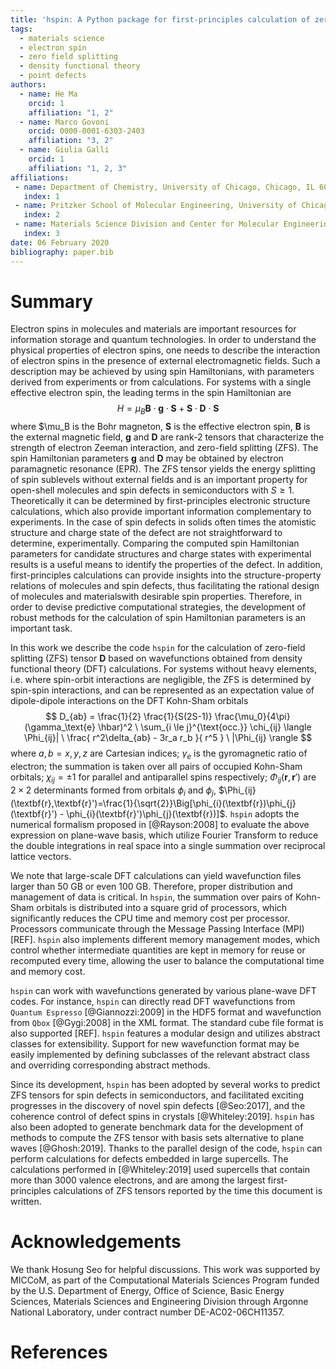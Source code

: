 ```yaml
---
title: 'hspin: A Python package for first-principles calculation of zero-field splitting tensors'
tags:
  - materials science
  - electron spin
  - zero field splitting
  - density functional theory
  - point defects
authors:
  - name: He Ma
    orcid: 1
    affiliation: "1, 2"
  - name: Marco Govoni
    orcid: 0000-0001-6303-2403
    affiliation: "3, 2"
  - name: Giulia Galli
    orcid: 1
    affiliation: "1, 2, 3"
affiliations:
 - name: Department of Chemistry, University of Chicago, Chicago, IL 60637, USA
   index: 1
 - name: Pritzker School of Molecular Engineering, University of Chicago, Chicago, IL 60637, USA
   index: 2
 - name: Materials Science Division and Center for Molecular Engineering, Argonne National Laboratory, Lemont, IL 60439, USA
   index: 3
date: 06 February 2020
bibliography: paper.bib
---
```


# Summary
Electron spins in molecules and materials are important resources for information storage and quantum technologies. In order to understand the physical properties of electron spins, one needs to describe the interaction of electron spins in the presence of external electromagnetic fields. Such a description may be achieved by using spin Hamiltonians, with parameters derived from experiments or from calculations. For systems with a single effective electron spin, the leading terms in the spin Hamiltonian are 
$$ H=\mu_B \mathbf{B}\cdot\mathbf{g}\cdot\mathbf{S} + \mathbf{S} \cdot \mathbf{D} \cdot \mathbf{S}$$ 
where $\mu_B is the Bohr magneton, $\mathbf{S}$ is the effective electron spin, $\mathbf{B}$ is the external magnetic field, $\mathbf{g}$ and $\mathbf{D}$ are rank-2 tensors that characterize the strength of electron Zeeman interaction, and zero-field splitting (ZFS). The spin Hamiltonian parameters $\mathbf{g}$ and $\mathbf{D}$ may be obtained by electron paramagnetic resonance (EPR). The ZFS tensor yields the energy splitting of spin sublevels without external fields and is an important property for open-shell molecules and spin defects in semiconductors with $S \geq 1$. Theoretically it can be determined by first-principles electronic structure calculations, which also provide important information complementary to experiments. In the case of spin defects in solids often times the atomistic structure and charge state of the defect are not straightforward to determine, experimentally. Comparing the computed spin Hamiltonian parameters for candidate structures and charge states with experimental results is a useful means to identify the properties of the defect. In addition, first-principles calculations can provide insights into the structure-property relations of molecules and spin defects, thus facilitating the rational design of molecules and materialswith desirable spin properties. Therefore, in order to devise predictive computational strategies, the development of robust methods for the calculation of spin Hamiltonian parameters is an important task. 

In this work we describe the code `hspin` for the calculation of zero-field splitting (ZFS) tensor $\mathbf{D}$ based on wavefunctions obtained from density functional theory (DFT) calculations. For systems without heavy elements, i.e. where spin-orbit interactions are negligible, the ZFS is determined by spin-spin interactions, and can be represented as an expectation value of dipole-dipole interactions on the DFT Kohn-Sham orbitals 
$$ D_{ab} = \frac{1}{2} \frac{1}{S(2S-1)} \frac{\mu_0}{4\pi} (\gamma_\text{e} \hbar)^2 \ \sum_{i \le j}^{\text{occ.}} \chi_{ij} \langle \Phi_{ij}| \  \frac{ r^2\delta_{ab} - 3r_a r_b }{ r^5 } \  |\Phi_{ij} \rangle $$
where $a, b = x, y, z$ are Cartesian indices; $\gamma_e$ is the gyromagnetic ratio of electron; the summation is taken over all pairs of occupied Kohn-Sham orbitals; $\chi_{ij} = \pm 1$ for parallel and antiparallel spins respectively; $\Phi_{ij}(\textbf{r},\textbf{r}')$ are $2 \times 2$ determinants formed from orbitals $\phi_{i}$ and $\phi_{j}$, $\Phi_{ij}(\textbf{r},\textbf{r}')=\frac{1}{\sqrt{2}}\Big[\phi_{i}(\textbf{r})\phi_{j}(\textbf{r}') - \phi_{i}(\textbf{r}')\phi_{j}(\textbf{r})]$. `hspin` adopts the numerical formalism proposed in [@Rayson:2008] to evaluate the above expression on plane-wave basis, which utilize Fourier Transform to reduce the double integrations in real space into a single summation over reciprocal lattice vectors. 

We note that large-scale DFT calculations can yield wavefunction files larger than 50 GB or even 100 GB. Therefore, proper distribution and management of data is critical. In `hspin`, the summation over pairs of Kohn-Sham orbitals is distributed into a square grid of processors, which significantly reduces the CPU time and memory cost per processor. Processors communicate through the Message Passing Interface (MPI) [REF]. `hspin` also implements different memory management modes, which control whether intermediate quantities are kept in memory for reuse or recomputed every time, allowing the user to balance the computational time and memory cost.

`hspin` can work with wavefunctions generated by various plane-wave DFT codes. For instance, `hspin` can directly read DFT wavefunctions from `Quantum Espresso` [@Giannozzi:2009] in the HDF5 format and wavefunction from `Qbox` [@Gygi:2008] in the XML format. The standard cube file format is also supported [REF]. `hspin` features a modular design and utilizes abstract classes for extensibility. Support for new wavefunction format may be easily implemented by defining subclasses of the relevant abstract class and overriding corresponding abstract methods.

Since its development, `hspin` has been adopted by several works to predict ZFS tensors for spin defects in semiconductors, and facilitated exciting progresses in the discovery of novel spin defects [@Seo:2017], and the coherence control of defect spins in crystals [@Whiteley:2019]. `hspin` has also been adopted to generate benchmark data for the development of methods to compute the ZFS tensor with basis sets alternative to plane waves [@Ghosh:2019]. Thanks to the parallel design of the code, `hspin` can perform calculations for defects embedded in large supercells. The calculations performed in [@Whiteley:2019] used supercells that contain more than 3000 valence electrons, and are among the largest first-principles calculations of ZFS tensors reported by the time this document is written. 

# Acknowledgements
We thank Hosung Seo for helpful discussions. This work was supported by MICCoM, as part of the Computational Materials Sciences Program funded by the U.S. Department of Energy, Office of Science, Basic Energy Sciences, Materials Sciences and Engineering Division through Argonne National Laboratory, under contract number DE-AC02-06CH11357.

# References

